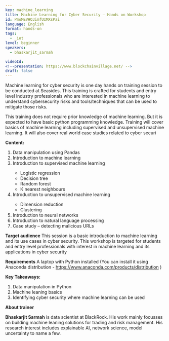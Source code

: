 ```yaml
---
key: machine_learning
title: Machine Learning for Cyber Security – Hands on Workshop
id: PmoMEVHO3imfUIMXsPai
language: English
format: hands-on
tags:
  - _iot
level: beginner
speakers:
  - bhaskarjit_sarmah

videoId: 
<!--presentation: https://www.blockchainvillage.net/ -->
draft: false
---
```


<!-- <a align="center" class="btn primary" target="_blank" rel="noopener" href="">Register</a> -->

Machine learning for cyber security is one day hands on training session to be conducted at Seasides. This training is crafted for students and entry level industry professionals who are interested in machine learning to understand cybersecurity risks and tools/techniques that can be used to mitigate those risks.

This training does not require prior knowledge of machine learning. But it is expected to have basic python programming knowledge. Training will cover basics of machine learning including supervised and unsupervised machine learning. It will also cover real world case studies related to cyber securi

 
**Content:**
<ol>
    <li>Data manipulation using Pandas</li>
    <li>Introduction to machine learning</li>
    <li>Introduction to supervised machine learning</li>
    <ul>
        <li>Logistic regression</li>
        <li>Decision tree</li>
        <li>Random forest</li>
        <li>K nearest neighbours</li>
    </ul>
    <li>Introduction to unsupervised machine learning</li>
    <ul>
        <li>Dimension reduction</li>
        <li>Clustering</li>
    </ul>
    <li>Introduction to neural networks</li>
    <li>Introduction to natural language processing</li>
    <li>Case study – detecting malicious URLs</li>
</ol>

**Target audience**
This session is a basic introduction to machine learning and its use cases in cyber security. This workshop is targeted for students and entry level professionals with interest in machine learning and its applications in cyber security

**Requirements**
A laptop with Python installed (You can install it using Anaconda distribution - https://www.anaconda.com/products/distribution )


**Key Takeaways:**
<ol>
    <li>Data manipulation in Python</li>
    <li>Machine leaning basics</li>
    <li>Identifying cyber security where machine learning can be used</li>
</ol>

**About trainer**

**Bhaskarjit Sarmah** is data scientist at BlackRock. His work mainly focusses on building machine leaning solutions for trading and risk management. His research interest includes explainable AI, network science, model uncertainty to name a few.

<!--
<a align="center" class="btn primary" target="_blank" rel="noopener" href="https://docs.google.com/forms/d/1d9hdyZVtIsEoPutSPrIy4grqEKHvJOOnpzjNI0m2IFo/edit">Register</a>
-->